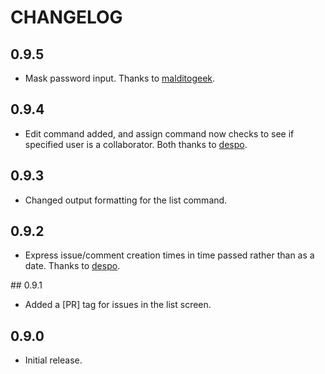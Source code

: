 # CHANGELOG

## 0.9.5

* Mask password input. Thanks to [malditogeek](https://github.com/malditogeek).

## 0.9.4

* Edit command added, and assign command now checks to see if specified user is a collaborator. Both thanks to [despo](https://github.com/despo).

## 0.9.3

* Changed output formatting for the list command.

## 0.9.2

* Express issue/comment creation times in time passed rather than as a date.  Thanks to [despo](https://github.com/despo).

## 0.9.1

* Added a [PR] tag for issues in the list screen.

## 0.9.0

* Initial release.

